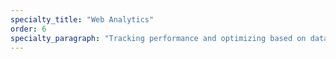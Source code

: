 ```yaml
---
specialty_title: "Web Analytics"
order: 6
specialty_paragraph: "Tracking performance and optimizing based on data-driven insights."
---
```

